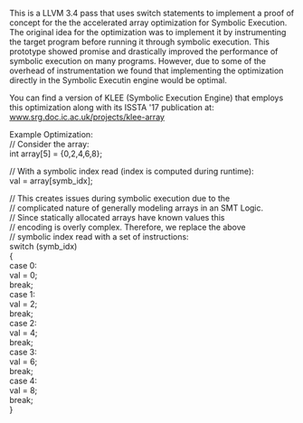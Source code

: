 This is a LLVM 3.4 pass that uses switch statements to implement a
proof of concept for the the accelerated array optimization for
Symbolic Execution. The original idea for the optimization was
to implement it by instrumenting the target program before
running it through symbolic execution. This prototype showed
promise and drastically improved the performance of symbolic
execution on many programs. However, due to some of the overhead
of instrumentation we found that implementing the optimization
directly in the Symbolic Executin engine would be optimal.

You can find a version of KLEE (Symbolic Execution Engine) that
employs this optimization along with its ISSTA '17 publication
at: www.srg.doc.ic.ac.uk/projects/klee-array

Example Optimization:  
// Consider the array:   
int array[5] = {0,2,4,6,8};  

// With a symbolic index read (index is computed during runtime):  
val = array[symb_idx];  

// This creates issues during symbolic execution due to the   
// complicated nature of generally modeling arrays in an SMT Logic.  
// Since statically allocated arrays have known values this   
// encoding is overly complex. Therefore, we replace the above   
// symbolic index read with a set of instructions:  
switch (symb_idx)  
{  
	case 0:  
		val = 0;  
		break;  
	case 1:  
		val = 2;  
		break;  
	case 2:  
		val = 4;  
		break;  
	case 3:  
		val = 6;  
		break;  
	case 4:  
		val = 8;  
		break;  
}  
